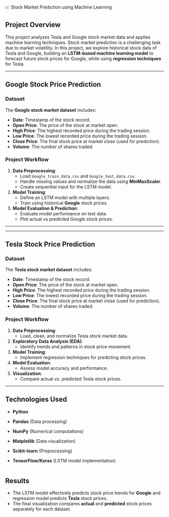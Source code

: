 📈 Stock Market Prediction using Machine Learning


## Project Overview
This project analyzes Tesla and Google stock market data and applies machine learning techniques. Stock market prediction is a challenging task due to market volatility. In this project, we explore historical stock data of Tesla and Google, building an **LSTM-based machine learning model** to forecast future stock prices for Google, while using **regression techniques** for Tesla.

---

## Google Stock Price Prediction

### Dataset
The **Google stock market dataset** includes:
- **Date**: Timestamp of the stock record.
- **Open Price**: The price of the stock at market open.
- **High Price**: The highest recorded price during the trading session.
- **Low Price**: The lowest recorded price during the trading session.
- **Close Price**: The final stock price at market close (used for prediction).
- **Volume**: The number of shares traded.

### Project Workflow
1. **Data Preprocessing**:
   - Load `Google_train_data.csv` and `Google_test_data.csv`.
   - Handle missing values and normalize the data using **MinMaxScaler**.
   - Create sequential input for the LSTM model.
2. **Model Training**:
   - Define an LSTM model with multiple layers.
   - Train using historical **Google** stock prices.
3. **Model Evaluation & Prediction**:
   - Evaluate model performance on test data.
   - Plot actual vs predicted Google stock prices.

---

---

## Tesla Stock Price Prediction

### Dataset
The **Tesla stock market dataset** includes:
- **Date**: Timestamp of the stock record.
- **Open Price**: The price of the stock at market open.
- **High Price**: The highest recorded price during the trading session.
- **Low Price**: The lowest recorded price during the trading session.
- **Close Price**: The final stock price at market close (used for prediction).
- **Volume**: The number of shares traded.

### Project Workflow
1. **Data Preprocessing**:
   - Load, clean, and normalize Tesla stock market data.  
2. **Exploratory Data Analysis (EDA)**:
   - Identify trends and patterns in stock price movement.  
3. **Model Training**:
   - Implement regression techniques for predicting stock prices.  
4. **Model Evaluation**:
   - Assess model accuracy and performance.  
5. **Visualization**:
   - Compare actual vs. predicted Tesla stock prices.


---

## Technologies Used
- **Python**
- **Pandas** (Data processing)
- **NumPy** (Numerical computations)
- **Matplotlib** (Data visualization)
- **Scikit-learn** (Preprocessing)
- **TensorFlow/Keras** (LSTM model implementation)


   ```

## Results
- The LSTM model effectively predicts stock price trends for **Google** and regression model predicts **Tesla** stock prices.
- The final visualization compares **actual** and **predicted** stock prices separately for each dataset.
